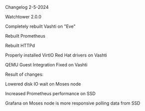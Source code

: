 Changelog 2-5-2024

Watchtower 2.0.0

Completely rebuilt Vashti on "Eve"

Rebuilt Prometheus

Rebuilt HTTPd

Properly installed VirtIO Red Hat drivers on Vashti

QEMU Guest Integration Fixed on Vashti


Result of changes:

Lowered disk IO wait on Moses node

Increased Prometheus performance on SSD

Grafana on Moses node is more responsive polling data from SSD
